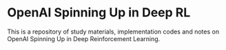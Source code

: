 # OpenAI Spinning Up in Deep RL 
This is a repository of study materials, implementation codes and notes on OpenAI Spinning Up in Deep Reinforcement Learning.